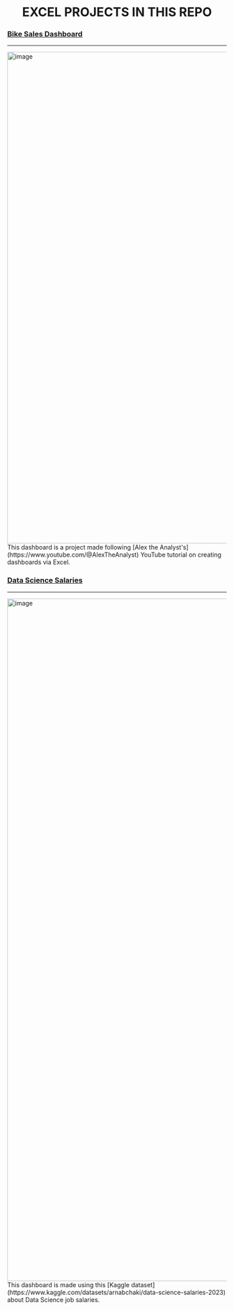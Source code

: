 <h1 align="center">EXCEL PROJECTS IN THIS REPO</h1>

### [Bike Sales Dashboard](https://github.com/denissejoyce/excel_dashboards/blob/main/bike-sales-dashboard.xlsx)
------
<img width="1125" alt="image" src="https://github.com/denissejoyce/excel_dashboards/assets/88027347/4c8e760c-12f2-4e0d-b0d6-f19b33f99b43" align="center">
This dashboard is a project made following [Alex the Analyst's](https://www.youtube.com/@AlexTheAnalyst) YouTube tutorial on creating dashboards via Excel.

### [Data Science Salaries](https://github.com/denissejoyce/excel_dashboards/blob/main/ds_job_salaries_dashboard.xlsx)
------
<img width="1562" alt="image" src="https://github.com/denissejoyce/excel_dashboards/assets/88027347/3cda14bd-5215-4469-9585-2250009b24dd" align="center">
This dashboard is made using this [Kaggle dataset](https://www.kaggle.com/datasets/arnabchaki/data-science-salaries-2023) about Data Science job salaries.
